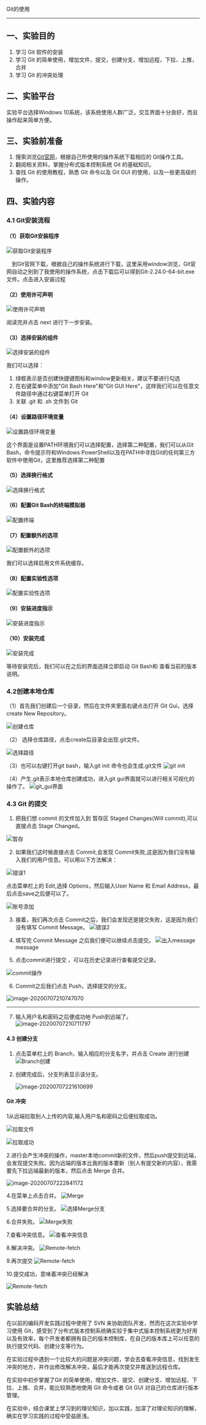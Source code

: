 Git的使用

---

## 一、实验目的
1. 学习 Git 软件的安装
2. 学习 Git 的简单使用，增加文件，提交，创建分支，增加远程，下拉、上推，合并
3. 学习 Git 的冲突处理 

## 二、实验平台
 实验平台选择Windows 10系统，该系统使用人群广泛，交互界面十分良好，而且操作起来简单方便。

## 三、实验前准备
1. 搜索浏览[Git官网](https://git-scm.com/downloads)，根据自己所使用的操作系统下载相应的 Git操作工具。
2. 翻阅相关资料，掌握分布式版本控制系统 Git 的基础知识。
3. 查找 Git 的使用教程，熟悉 Git 命令以及 Git GUI 的使用，以及一些更高级的操作。

## 四、实验内容

### 4.1 Git安装流程

#### （1）获取Git安装程序

![获取Git安装程序](images/step_01.png)

 到Git官网下载，根据自己的操作系统进行下载，这里采用window浏览，Git官网自动之别到了我使用的操作系统，点击下载后可以得到Git-2.24.0-64-bit.exe文件。点击进入安装过程

####  （2）使用许可声明

![使用许可声明](images\step_02.png)

阅读完并点击 next 进行下一步安装。

####  （3）选择安装的组件

![选择安装的组件](images\step_03.png)

我们可以选择：

1. 绿框表示是否创建快捷键图标和window更新相关，建议不要进行勾选
2. 在右键菜单中添加"Git Bash Here"和"Git GUI Here"，这样我们可以在任意文件路径中通过右键菜单打开 Git
3. 关联 .git 和 .sh 文件到 Git

#### （4）设置路径环境变量

![设置路径环境变量](images\step_04.PNG)

这个界面是设置PATH环境我们可以选择配置，选择第二种配置，我们可以从Git Bash，命令提示符和Windows PowerShell以及在PATH中寻找Git的任何第三方软件中使用Git，这里推荐选择第二种配置

#### （5）选择换行格式
![选择换行格式](images\step_05.PNG)

#### （6）配置Git Bash的终端模拟器
![配置终端](images\step_06.PNG)

#### （7）配置额外的选项
![配置额外的选项](images\step_07.PNG)

我们可以选择启用文件系统缓存。

#### （8）配置实验性选项
![配置实验性选项](images\step_08.PNG)

#### （9）安装进度指示	
![安装进度指示](images\step_09.PNG)

#### （10）安装完成
![安装完成](images\step_10.PNG)

等待安装完后，我们可以在之后的界面选择立即启动 Git Bash和 查看当前的版本说明。

### 4.2创建本地仓库
（1）首先我们创建后一个目录，然后在文件夹里面右键点击打开 Git Gui，选择create New Repository。

![创建仓库](images\Git_01.png)

（2） 选择仓库路径，点击create后目录会出现.git文件。

![选择路径](images\Git_02.png)

（3）也可以右键打开git bash，输入git init 命令也会生成.git文件
![git init](images\Git_03.png)

（4）产生.git表示本地仓库创建成功，进入git gui界面就可以进行相关可视化的操作了。
![git_gui界面](images\Git_04.png)

### 4.3 Git 的提交
1. 把我们想 commit 的文件加入到 暂存区 Staged Changes(Will commit),可以直接点击 Stage Changed。

  ![暂存](images\Git_05.png)

2. 如果我们这时候直接点击 Commit,会发现 Commit失败,这是因为我们没有输入我们的用户信息。可以用以下方法解决：

  ![错误1](images\Git_06.png)

  点击菜单栏上的 Edit,选择 Options，然后输入User Name 和 Email Address，最后点击save之后便可以了。

  ![账号添加](images\Git_07.png)

3. 接着，我们再次点击 Commit之后，我们会发现还是提交失败，这是因为我们没有填写 Commit Message。
    ![错误2](images\Git_08.png)

4. 填写完 Commit Message 之后我们便可以继续点击提交。
    ![出入message](images\Git_09.png)message

5. 点击commit进行提交 ，可以在历史记录进行查看提交记录。

  ![commit操作](images\Git_10.png)

6. Commit之后我们点击 Push，选择提交的分支。

  ![image-20200707210747070](images\Git_11.png)

******

7. 输入用户名和密码之后便成功地 Push到远端了。
    ![image-20200707210711797](C:\Users\YYcoder\AppData\Roaming\Typora\typora-user-images\image-20200707210711797.png)

#### 4.3 创建分支
1. 点击菜单栏上的 Branch，输入相应的分支名字，并点击 Create 进行创建
  ![Branch创建](images\Git_12.png)

2. 创建完成后，分支列表显示该分支。

   ![image-20200707221610699](E:\3117007142-陈悦演-体系结构\平时作业\实验一：Git的使用\images\Git_14.png)

#### Git 冲突
1从远端拉取别人上传的内容,输入用户名和密码之后便拉取成功。

![拉取文件](images\gitClash_01.png)

![拉取成功](images\gitClash_02.png)



2.进行会产生冲突的操作，master本地commit新的文件，然后push提交到远端，会发现提交失败。因为远端的版本比我的版本要新（别人有提交新的内容），我需要先下拉远端最新的版本，然后点击 Merge 合并。



![image-20200707222841172](C:\Users\YYcoder\AppData\Roaming\Typora\typora-user-images\image-20200707222841172.png)

4.在菜单上点击合并。
![Merge](screenshot/git-conflict-step5.PNG)

5.选择要合并的分支。
![选择Merge分支](screenshot/git-conflict-step6.PNG)

6.合并失败。
![Merge失败](screenshot/git-conflict-step7.PNG)

7.查看冲突信息。
![查看冲突信息](screenshot/git-conflict-step8.PNG)

8.解决冲突。
![Remote-fetch](screenshot/git-conflict-step11.PNG)

9.再次提交
![Remote-fetch](screenshot/git-conflict-step9.PNG)

10.提交成功，意味着冲突已经解决

![Remote-fetch](screenshot/git-conflict-step10.PNG)

## 实验总结
在以前的编码开发实践过程中使用了 SVN 来协助团队开发，然而在这次实验中学习使用 Git，感受到了分布式版本控制系统确实较于集中式版本控制系统更为好用以及有效率，每个开发者都拥有自己的版本控制库，在自己的版本库上可以任意的执行提交代码、创建分支等行为。

在实验过程中遇到一个比较大的问题是冲突问题，学会去查看冲突信息，找到发生冲突的地方，并作出修改解决冲突，最后才能再次提交并推送到远程仓库。

在实验中初步掌握了Git 的简单使用，增加文件、提交、创建分支、增加远程、下拉、上推、合并，能比较熟悉地使用 Git 命令或者 Git GUI 对自己的仓库进行版本管理。

在实验中，结合课堂上学习到的理论知识，加以实践，加深了对理论知识的理解，确实在学习实践的过程中受益匪浅。